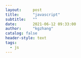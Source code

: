 ```yaml
---
layout:     post
title:      "javascript"
subtitle:   ""
date:       2021-06-12 09:33:00
author:     "kgzhang"
catalog: false
header-style: text
tags:
  - js
---
```


